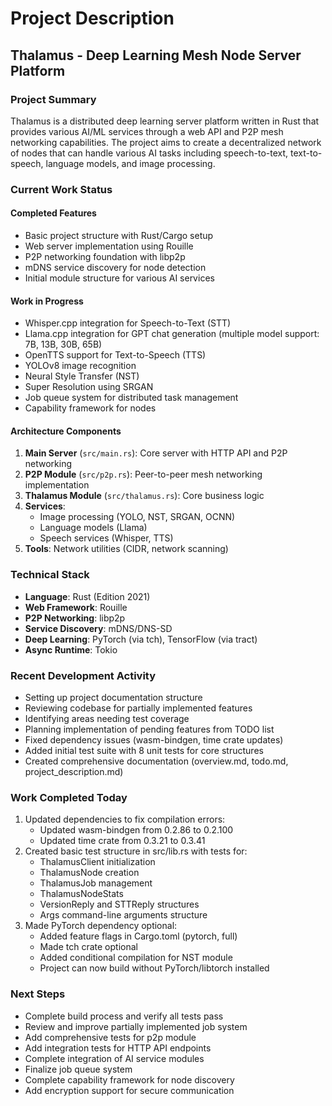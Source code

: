 # Project Description

## Thalamus - Deep Learning Mesh Node Server Platform

### Project Summary
Thalamus is a distributed deep learning server platform written in Rust that provides various AI/ML services through a web API and P2P mesh networking capabilities. The project aims to create a decentralized network of nodes that can handle various AI tasks including speech-to-text, text-to-speech, language models, and image processing.

### Current Work Status

#### Completed Features
- Basic project structure with Rust/Cargo setup
- Web server implementation using Rouille
- P2P networking foundation with libp2p
- mDNS service discovery for node detection
- Initial module structure for various AI services

#### Work in Progress
- Whisper.cpp integration for Speech-to-Text (STT)
- Llama.cpp integration for GPT chat generation (multiple model support: 7B, 13B, 30B, 65B)
- OpenTTS support for Text-to-Speech (TTS)
- YOLOv8 image recognition
- Neural Style Transfer (NST)
- Super Resolution using SRGAN
- Job queue system for distributed task management
- Capability framework for nodes

#### Architecture Components
1. **Main Server** (`src/main.rs`): Core server with HTTP API and P2P networking
2. **P2P Module** (`src/p2p.rs`): Peer-to-peer mesh networking implementation
3. **Thalamus Module** (`src/thalamus.rs`): Core business logic
4. **Services**:
   - Image processing (YOLO, NST, SRGAN, OCNN)
   - Language models (Llama)
   - Speech services (Whisper, TTS)
5. **Tools**: Network utilities (CIDR, network scanning)

### Technical Stack
- **Language**: Rust (Edition 2021)
- **Web Framework**: Rouille
- **P2P Networking**: libp2p
- **Service Discovery**: mDNS/DNS-SD
- **Deep Learning**: PyTorch (via tch), TensorFlow (via tract)
- **Async Runtime**: Tokio

### Recent Development Activity
- Setting up project documentation structure
- Reviewing codebase for partially implemented features
- Identifying areas needing test coverage
- Planning implementation of pending features from TODO list
- Fixed dependency issues (wasm-bindgen, time crate updates)
- Added initial test suite with 8 unit tests for core structures
- Created comprehensive documentation (overview.md, todo.md, project_description.md)

### Work Completed Today
1. Updated dependencies to fix compilation errors:
   - Updated wasm-bindgen from 0.2.86 to 0.2.100
   - Updated time crate from 0.3.21 to 0.3.41
2. Created basic test structure in src/lib.rs with tests for:
   - ThalamusClient initialization
   - ThalamusNode creation
   - ThalamusJob management
   - ThalamusNodeStats
   - VersionReply and STTReply structures
   - Args command-line arguments structure
3. Made PyTorch dependency optional:
   - Added feature flags in Cargo.toml (pytorch, full)
   - Made tch crate optional
   - Added conditional compilation for NST module
   - Project can now build without PyTorch/libtorch installed

### Next Steps
- Complete build process and verify all tests pass
- Review and improve partially implemented job system
- Add comprehensive tests for p2p module
- Add integration tests for HTTP API endpoints
- Complete integration of AI service modules
- Finalize job queue system
- Complete capability framework for node discovery
- Add encryption support for secure communication